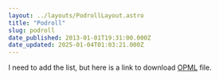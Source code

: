 ```yaml
---
layout: ../layouts/PodrollLayout.astro
title: "Podroll"
slug: podroll
date_published: 2013-01-01T19:31:00.000Z
date_updated: 2025-01-04T01:03:21.000Z
---
```


I need to add the list, but here is a link to download <a href="../jesses-essential-podcasts.opml" download>OPML</a> file.
